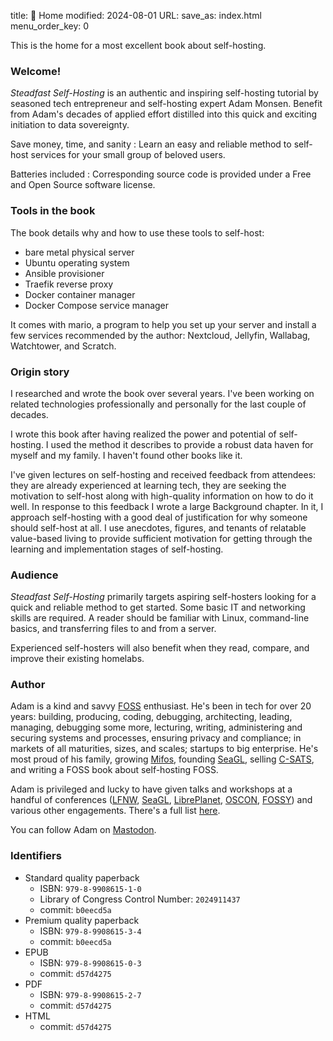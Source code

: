 title: 📖 Home
modified: 2024-08-01
URL:
save_as: index.html
menu_order_key: 0

This is the home for a most excellent book about self-hosting.

### Welcome!

_Steadfast Self-Hosting_ is an authentic and inspiring self-hosting tutorial by seasoned tech entrepreneur and self-hosting expert Adam Monsen.
Benefit from Adam's decades of applied effort distilled into this quick and exciting initiation to data sovereignty.

Save money, time, and sanity
: Learn an easy and reliable method to self-host services for your small group of beloved users.

Batteries included
: Corresponding source code is provided under a Free and Open Source software license.

### Tools in the book

The book details why and how to use these tools to self-host:

* bare metal physical server
* Ubuntu operating system
* Ansible provisioner
* Traefik reverse proxy
* Docker container manager
* Docker Compose service manager

It comes with mario, a program to help you set up your server and install a few services recommended by the author: Nextcloud, Jellyfin, Wallabag, Watchtower, and Scratch.

### Origin story

I researched and wrote the book over several years.
I've been working on related technologies professionally and personally for the last couple of decades.

I wrote this book after having realized the power and potential of self-hosting.
I used the method it describes to provide a robust data haven for myself and my family.
I haven't found other books like it.

I've given lectures on self-hosting and received feedback from attendees: they are already experienced at learning tech, they are seeking the motivation to self-host along with high-quality information on how to do it well.
In response to this feedback I wrote a large Background chapter.
In it, I approach self-hosting with a good deal of justification for why someone should self-host at all.
I use anecdotes, figures, and tenants of relatable value-based living to provide sufficient motivation for getting through the learning and implementation stages of self-hosting.

### Audience

*Steadfast Self-Hosting* primarily targets aspiring self-hosters looking for a quick and reliable method to get started.
Some basic IT and networking skills are required.
A reader should be familiar with Linux, command-line basics, and transferring files to and from a server.

Experienced self-hosters will also benefit when they read, compare, and improve their existing homelabs.

### Author

Adam is a kind and savvy [FOSS](https://en.wikipedia.org/wiki/Free_and_open-source_software) enthusiast.
He's been in tech for over 20 years: building, producing, coding, debugging, architecting, leading, managing, debugging some more, lecturing, writing, administering and securing systems and processes, ensuring privacy and compliance; in markets of all maturities, sizes, and scales; startups to big enterprise.
He's most proud of his family, growing [Mifos](https://mifos.org), founding [SeaGL](https://seagl.org), selling [C-SATS](https://csats.com), and writing a FOSS book about self-hosting FOSS.

Adam is privileged and lucky to have given talks and workshops at a handful of conferences ([LFNW](https://lfnw.org/), [SeaGL](https://seagl.org), [LibrePlanet](https://libreplanet.org), [OSCON](https://en.wikipedia.org/wiki/O%27Reilly_Open_Source_Convention), [FOSSY](https://fossy.us/)) and various other engagements.
There's a full list [here](https://adammonsen.com/talks/).

You can follow Adam on <a rel="me" href="https://fosstodon.org/@meonkeys">Mastodon</a>.

### Identifiers

* Standard quality paperback
    * ISBN: `979-8-9908615-1-0`
    * Library of Congress Control Number: `2024911437`
    * commit: `b0eecd5a`
* Premium quality paperback
    * ISBN: `979-8-9908615-3-4`
    * commit: `b0eecd5a`
* EPUB
    * ISBN: `979-8-9908615-0-3`
    * commit: `d57d4275`
* PDF
    * ISBN: `979-8-9908615-2-7`
    * commit: `d57d4275`
* HTML
    * commit: `d57d4275`
